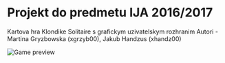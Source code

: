 # Projekt do predmetu IJA 2016/2017
Kartova hra Klondike Solitaire s grafickym uzivatelskym rozhranim
Autori - Martina Gryzbowska (xgrzyb00), Jakub Handzus (xhandz00)

![Game preview]()